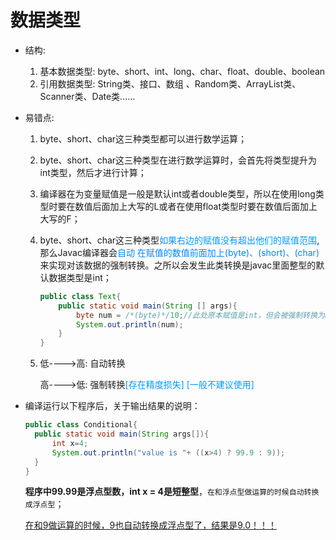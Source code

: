 # 数据类型

- 结构:
  1. 基本数据类型:   byte、short、int、long、char、float、double、boolean
  2. 引用数据类型:   String类、接口、数组 、Random类、ArrayList类、Scanner类、Date类......

- 易错点: 

   	1. byte、short、char这三种类型都可以进行数学运算；
   	2. byte、short、char这三种类型在进行数学运算时，会首先将类型提升为int类型，然后才进行计算；
   	3. 编译器在为变量赋值是一般是默认int或者double类型，所以在使用long类型时要在数值后面加上大写的L或者在使用float类型时要在数值后面加上大写的F；

     4. byte、short、char这三种类型<font color="#0099ff">如果右边的赋值没有超出他们的赋值范围</font>,那么Javac编译器会<font color="#0088ff">自动   在赋值的数值前面加上(byte)、(short)、(char)</font>来实现对该数据的强制转换。之所以会发生此类转换是javac里面整型的默认数据类型是int；

        ```java
        public class Text{
            public static void main(String [] args){
                byte num = /*(byte)*/10;//此处原本赋值是int，但会被强制转换为byte。
                System.out.println(num);
            }
        }
        ```

   5. 低---->高:  自动转换

      高---->低:   强制转换<font color="#0099ff">[存在精度损失] [一般不建议使用]</font>

- 编译运行以下程序后，关于输出结果的说明：

  ```java
  public class Conditional{
  	public static void main(String args[]){
  		int x=4;
  		System.out.println("value is "+ ((x>4) ? 99.9 : 9));
  	}
  }
  ```

  **程序中99.99是浮点型数，int x = 4是短整型**，`在和浮点型做运算的时候自动转换成浮点型`；

  <u>在和9做运算的时候，9也自动转换成浮点型了，结果是9.0！！！</u>
